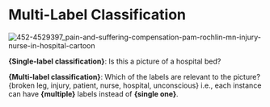 # Multi-Label Classification

![452-4529397_pain-and-suffering-compensation-pam-rochlin-mn-injury-nurse-in-hospital-cartoon](https://user-images.githubusercontent.com/60803118/132111935-847ba6f6-e7ab-41aa-b0af-9b8160ee8e68.jpeg)

**{Single-label classification}**: Is this a picture of a hospital bed? 

**{Multi-label classification}**: Which of the labels are relevant to the picture? 
  {broken leg, injury, patient, nurse, hospital, unconscious}
i.e., each instance can have **{multiple}** labels instead of **{single one}**.
    

